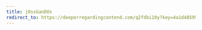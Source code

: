 ```yaml
---
title: jOssGanDOs
redirect_to: https://deeperregardingcontend.com/q2fdbi10y?key=4a1d48595a9107cc8c177afca2e53a2c
---
```

